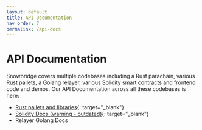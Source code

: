 ```yaml
---
layout: default
title: API Documentation
nav_order: 7
permalink: /api-docs
---
```

# API Documentation
Snowbridge covers multiple codebases including a Rust parachain, various Rust pallets, a Golang relayer, various Solidity smart contracts and frontend code and demos. Our API Documentation across all these codebases is here:

- [Rust pallets and libraries](https://snowbridge-rust-docs.snowfork.com/){: target="_blank"}
- [Solidity Docs (warning - outdated)](https://github.com/Snowfork/polkadot-ethereum/tree/main/ethereum/docs){: target="_blank"}
- Relayer Golang Docs